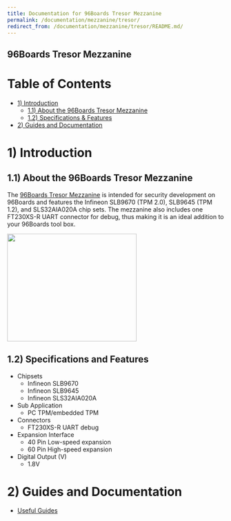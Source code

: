 ```yaml
---
title: Documentation for 96Boards Tresor Mezzanine
permalink: /documentation/mezzanine/tresor/
redirect_from: /documentation/mezzanine/tresor/README.md/
---
```


## 96Boards Tresor Mezzanine

# Table of Contents
- [1) Introduction](#1-introduction)
  - [1.1) About the 96Boards Tresor Mezzanine](#11-about-the-96boards-tresor-mezzanine)
  - [1.2) Specifications & Features](#12-specifications-and-features)
- [2) Guides and Documentation](#2-guides-and-documentation)

# 1) Introduction
## 1.1) About the 96Boards Tresor Mezzanine

The [96Boards Tresor Mezzanine](https://www.96boards.org/product/tresor/) is
intended for security development on 96Boards and features the Infineon SLB9670
(TPM 2.0), SLB9645 (TPM 1.2), and SLS32AIA020A chip sets. The mezzanine also
includes one FT230XS-R UART connector for debug, thus making it is an ideal
addition to your 96Boards tool box.


<img src="/documentation/mezzanine/tresor/images/tresor-front-sd.jpg?raw=true" data-canonical-src="/documentation/mezzanine/tresor/images/tresor-front-sd.jpg?raw=true" width="300" height="250" />

## 1.2) Specifications and Features
- Chipsets
  - Infineon SLB9670
  - Infineon SLB9645
  - Infineon SLS32AIA020A
- Sub Application
    - PC TPM/embedded TPM
- Connectors
  - FT230XS-R UART debug
- Expansion Interface
  - 40 Pin Low-speed expansion
  - 60 Pin High-speed expansion
- Digital Output (V)
  - 1.8V

# 2) Guides and Documentation
  - [Useful Guides](guides/)
